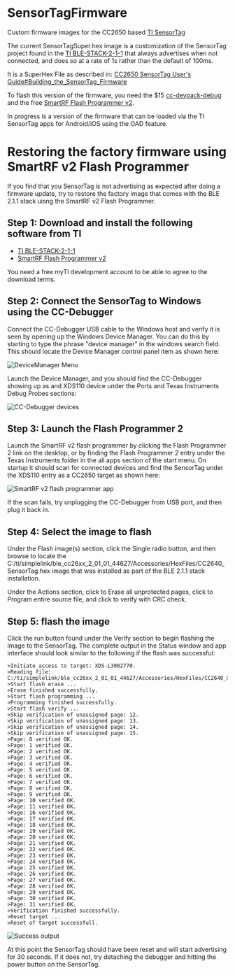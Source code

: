 # SensorTagFirmwareCustom firmware images for the CC2650 based [TI SensorTag](http://www.ti.com/ww/en/wireless_connectivity/sensortag2015/)The current SensorTagSuper.hex image is a customization of the SensorTag project found in the [TI BLE-STACK-2-1-1](http://www.ti.com/tool/ble-stack) that always advertises when not connected, and does so at a rate of 1s rather than the default of 100ms.It is a SuperHex File as described in:[CC2650 SensorTag User's Guide#Building_the_SensorTag_Firmware](http://processors.wiki.ti.com/index.php/CC2650_SensorTag_User's_Guide#Building_the_SensorTag_Firmware)To flash this version of the firmware, you need the $15 [cc-devpack-debug](http://www.ti.com/tool/cc-devpack-debug) and the free [SmartRF Flash Programmer v2](http://www.ti.com/tool/flash-programmer).In progress is a version of the firmware that can be loaded via the TI SensorTag apps for Android/iOS using the OAD feature.# Restoring the factory firmware using SmartRF v2 Flash ProgrammerIf you find that you SensorTag is not advertising as expected after doing a firmware update, try to restore the factory image that comes with the BLE 2.1.1 stack uisng the SmartRF v2 Flash Programmer.## Step 1: Download and install the following software from TI* [TI BLE-STACK-2-1-1](http://www.ti.com/tool/ble-stack)* [SmartRF Flash Programmer v2](http://www.ti.com/tool/flash-programmer)You need a free myTI development account to be able to agree to the download terms.## Step 2: Connect the SensorTag to Windows using the CC-DebuggerConnect the CC-Debugger USB cable to the Windows host and verify it is seen by opening up the Windows Device Manager. You can do this by starting to type the phrase "device manager" in the windows search field. This should locate the Device Manager control panel item as shown here:![DeviceManager Menu](images/DeviceManagerSearch.png)Launch the Device Manager, and you should find the CC-Debugger showing up as and XDS110 device under the Ports and Texas Instruments Debug Probes sections:![CC-Debugger devices](images/DeviceManager.png)## Step 3: Launch the Flash Programmer 2Launch the SmartRF v2 flash programmer by clicking the Flash Programmer 2 link on the desktop, or by finding the Flash Programmer 2 entry under the Texas Instruments folder in the all apps section of the start menu. On startup it should scan for connected devices and find the SensorTag under the XDS110 entry as a CC2650 target as shown here:![SmartRF v2 flash programmer app](images/FlashProgrammer.png)If the scan fails, try unplugging the CC-Debugger from USB port, and then plug it back in.## Step 4: Select the image to flashUnder the Flash image(s) section, click the Single radio button, and then browse to locate the C:/ti/simplelink/ble_cc26xx_2_01_01_44627/Accessories/HexFiles/CC2640_SensorTag.hex image that was installed as part of the BLE 2.1.1 stack installation.Under the Actions section, click to Erase all unprotected pages, click to Program entire source file, and click to verify with CRC check.## Step 5: flash the imageClick the run button found under the Verify section to begin flashing the image to the SensorTag. The complete output in the Status window and app interface should look similar to the following if the flash was successful:	>Initiate access to target: XDS-L3002770.	>Reading file: C:/ti/simplelink/ble_cc26xx_2_01_01_44627/Accessories/HexFiles/CC2640_SensorTag.hex.	>Start flash erase ...	>Erase finished successfully.	>Start flash programming ...	>Programming finished successfully.	>Start flash verify ...	>Skip verification of unassigned page: 12.	>Skip verification of unassigned page: 13.	>Skip verification of unassigned page: 14.	>Skip verification of unassigned page: 15.	>Page: 0 verified OK.	>Page: 1 verified OK.	>Page: 2 verified OK.	>Page: 3 verified OK.	>Page: 4 verified OK.	>Page: 5 verified OK.	>Page: 6 verified OK.	>Page: 7 verified OK.	>Page: 8 verified OK.	>Page: 9 verified OK.	>Page: 10 verified OK.	>Page: 11 verified OK.	>Page: 16 verified OK.	>Page: 17 verified OK.	>Page: 18 verified OK.	>Page: 19 verified OK.	>Page: 20 verified OK.	>Page: 21 verified OK.	>Page: 22 verified OK.	>Page: 23 verified OK.	>Page: 24 verified OK.	>Page: 25 verified OK.	>Page: 26 verified OK.	>Page: 27 verified OK.	>Page: 28 verified OK.	>Page: 29 verified OK.	>Page: 30 verified OK.	>Page: 31 verified OK.	>Verification finished successfully.	>Reset target ...	>Reset of target successfull.![Success output](images/FlashProgrammerSuccess.png)At this point the SensorTag should have been reset and will start advertising for 30 seconds. If it does not, try detaching the debugger and hitting the power button on the SensorTag.